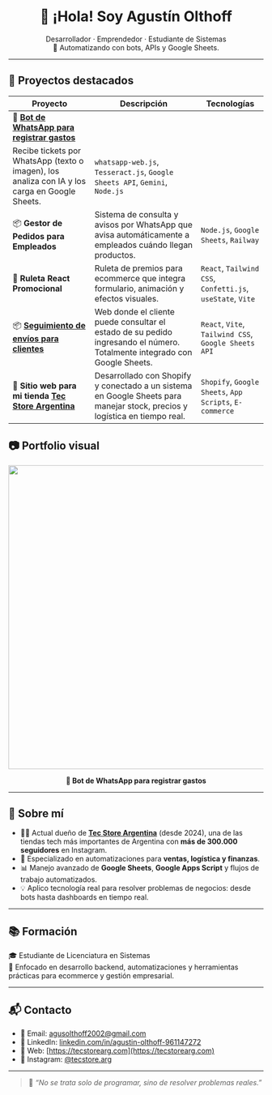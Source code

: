 <h1 align="center">👋 ¡Hola! Soy Agustín Olthoff</h1>

<p align="center">
  Desarrollador · Emprendedor · Estudiante de Sistemas <br>
  🎯 Automatizando con bots, APIs y Google Sheets.
</p>

---

## 🚀 Proyectos destacados

| Proyecto | Descripción | Tecnologías |
|----------|-------------|-------------|
| 🧾 [**Bot de WhatsApp para registrar gastos**](https://github.com/auwuus21/whatsapp-ticket-bot) |
 Recibe tickets por WhatsApp (texto o imagen), los analiza con IA y los carga en Google Sheets. | `whatsapp-web.js`, `Tesseract.js`, `Google Sheets API`, `Gemini`, `Node.js` |
| 📦 **Gestor de Pedidos para Empleados** | Sistema de consulta y avisos por WhatsApp que avisa automáticamente a empleados cuándo llegan productos. | `Node.js`, `Google Sheets`, `Railway` |
| 🎰 **Ruleta React Promocional** | Ruleta de premios para ecommerce que integra formulario, animación y efectos visuales. | `React`, `Tailwind CSS`, `Confetti.js`, `useState`, `Vite` |
| 📦 **[Seguimiento de envíos para clientes](https://tracking-tecstore.vercel.app/)** | Web donde el cliente puede consultar el estado de su pedido ingresando el número. Totalmente integrado con Google Sheets. | `React`, `Vite`, `Tailwind CSS`, `Google Sheets API` |
| 🛒 **Sitio web para mi tienda [Tec Store Argentina](https://tecstorearg.com/)** | Desarrollado con Shopify y conectado a un sistema en Google Sheets para manejar stock, precios y logística en tiempo real. | `Shopify`, `Google Sheets`, `App Scripts`, `E-commerce` |


## 📷 Portfolio visual

<p align="center">
  <img src="./images/bot-ticket-wsp-demo-optimized.gif" width="600"/>
</p>

<p align="center"><strong>🧾 Bot de WhatsApp para registrar gastos</strong></p>


---

## 🧠 Sobre mí

- 👨‍💼 Actual dueño de [**Tec Store Argentina**](https://www.instagram.com/tecstore.arg/) (desde 2024), una de las tiendas tech más importantes de Argentina con **más de 300.000 seguidores** en Instagram.
- 🧾 Especializado en automatizaciones para **ventas, logística y finanzas**.
- 📊 Manejo avanzado de **Google Sheets**, **Google Apps Script** y flujos de trabajo automatizados.
- 💡 Aplico tecnología real para resolver problemas de negocios: desde bots hasta dashboards en tiempo real.

---

## 📚 Formación

🎓 Estudiante de Licenciatura en Sistemas  
📌 Enfocado en desarrollo backend, automatizaciones y herramientas prácticas para ecommerce y gestión empresarial.

---

## 📬 Contacto

- 📧 Email: agusolthoff2002@gmail.com  
- 💼 LinkedIn: [linkedin.com/in/agustin-olthoff-961147272](https://www.linkedin.com/in/agustin-olthoff-961147272/)  
- 🛒 Web: [https://tecstorearg.com](https://tecstorearg.com)  
- 📱 Instagram: [@tecstore.arg](https://www.instagram.com/tecstore.arg/)

---

> 💬 *“No se trata solo de programar, sino de resolver problemas reales.”*


